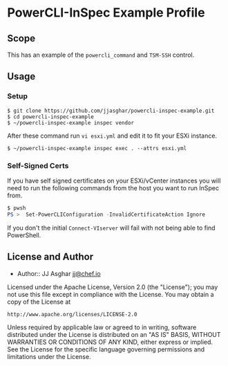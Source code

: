 # PowerCLI-InSpec Example Profile

## Scope

This has an example of the `powercli_command` and `TSM-SSH` control.

## Usage

### Setup

```shell
$ git clone https://github.com/jjasghar/powercli-inspec-example.git
$ cd powercli-inspec-example
$ ~/powercli-inspec-example inspec vendor
```

After these command run `vi esxi.yml` and edit it to fit your ESXi instance.

```shell
$ ~/powercli-inspec-example inspec exec . --attrs esxi.yml
```

### Self-Signed Certs

If you have self signed certificates on your ESXi/vCenter instances you will need to run the following commands from the
host you want to run InSpec from.

```powershell
$ pwsh
PS >  Set-PowerCLIConfiguration -InvalidCertificateAction Ignore
```

If you don't the initial `Connect-VIserver` will fail with not being able to find PowerShell.

## License and Author

- Author::  JJ Asghar <jj@chef.io>

Licensed under the Apache License, Version 2.0 (the "License");
you may not use this file except in compliance with the License.
You may obtain a copy of the License at

    http://www.apache.org/licenses/LICENSE-2.0

Unless required by applicable law or agreed to in writing, software
distributed under the License is distributed on an "AS IS" BASIS,
WITHOUT WARRANTIES OR CONDITIONS OF ANY KIND, either express or implied.
See the License for the specific language governing permissions and
limitations under the License.
